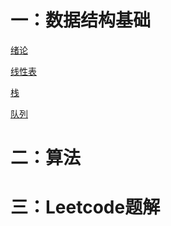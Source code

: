# 一：数据结构基础

[绪论](https://github.com/Rocks526/Java-Notes/blob/master/docs/cs/数据结构与算法/绪论.md)

[线性表](https://github.com/Rocks526/Java-Notes/blob/master/docs/cs/数据结构与算法/线性表.md)

[栈](https://github.com/Rocks526/Java-Notes/blob/master/docs/cs/数据结构与算法/栈.md)

[队列](https://github.com/Rocks526/Java-Notes/blob/master/docs/cs/数据结构与算法/队列.md)

# 二：算法





# 三：Leetcode题解